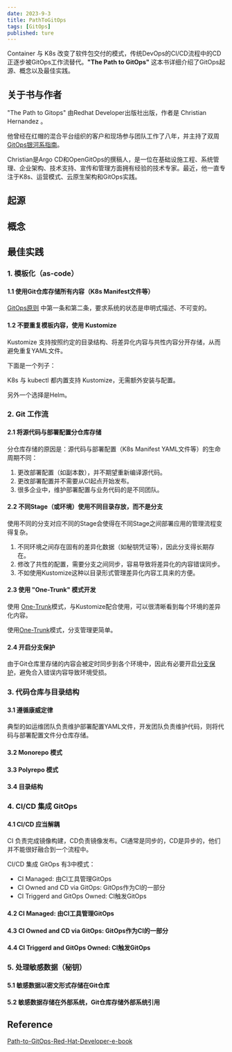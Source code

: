 ```yaml
---
date: 2023-9-3
title: PathToGitOps
tags: [GitOps]
published: ture
---
```


Container 与 K8s 改变了软件包交付的模式，传统DevOps的CI/CD流程中的CD正逐步被GitOps工作流替代。**"The Path to GitOps"** 这本书详细介绍了GitOps起源、概念以及最佳实践。

## 关于书与作者

"The Path to Gitops" 由Redhat Developer出版社出版，作者是 Christian Hernandez 。

他曾经在红帽的混合平台组织的客户和现场参与团队工作了八年，并主持了双周 [GitOps银河系指南](https://www.youtube.com/playlist?list=PLaR6Rq6Z4IqfGCkI28cUMbNhPhsnj4nq3)。

Christian是Argo CD和OpenGitOps的撰稿人，是一位在基础设施工程、系统管理、企业架构、技术支持、宣传和管理方面拥有经验的技术专家。最近，他一直专注于K8s、运营模式、云原生架构和GitOps实践。

## 起源

## 概念

## 最佳实践

### 1. 模板化（as-code）

#### 1.1 使用Git仓库存储所有内容（K8s Manifest文件等）

[GitOps原则](https://github.com/open-gitops/documents/blob/release-v1.0.0/PRINCIPLES.md) 中第一条和第二条，要求系统的状态是申明式描述、不可变的。

#### 1.2 不要重复模板内容，使用 Kustomize 

Kustomize 支持按照约定的目录结构、将差异化内容与共性内容分开存储，从而避免重复YAML文件。

下面是一个列子：

K8s 与 kubectl 都内置支持 Kustomize，无需额外安装与配置。

另外一个选择是Helm。


### 2. Git 工作流

#### 2.1 将源代码与部署配置分仓库存储

分仓库存储的原因是：源代码与部署配置（K8s Manifest YAML文件等）的生命周期不同：

1. 更改部署配置（如副本数），并不期望重新编译源代码。
2. 更改部署配置并不需要从CI起点开始发布。
3. 很多企业中，维护部署配置与业务代码的是不同团队。

#### 2.2 不同Stage（或环境）使用不同目录存放，而不是分支

使用不同的分支对应不同的Stage会使得在不同Stage之间部署应用的管理流程变得复杂。

1. 不同环境之间存在固有的差异化数据（如秘钥凭证等），因此分支得长期存在。
2. 修改了共性的配置，需要分支之间同步，容易导致将差异化的内容错误同步。
3. 不如使用Kustomize这种以目录形式管理差异化内容工具来的方便。

#### 2.3 使用 "One-Trunk" 模式开发

使用 [One-Trunk](https://trunkbaseddevelopment.com/)模式，与Kustomize配合使用，可以很清晰看到每个环境的差异化内容。

使用[One-Trunk](https://trunkbaseddevelopment.com/)模式，分支管理更简单。

#### 2.4 开启分支保护

由于Git仓库里存储的内容会被定时同步到各个环境中，因此有必要开启[分支保护](https://docs.github.com/en/repositories/configuring-branches-and-merges-in-your-repository/managing-protected-branches/about-protected-branches#about-branch-protection-rules)，避免合入错误内容导致环境受损。

### 3. 代码仓库与目录结构

#### 3.1 遵循康威定律

典型的如运维团队负责维护部署配置YAML文件，开发团队负责维护代码，则将代码与部署配置文件分仓库存储。

#### 3.2 Monorepo 模式

#### 3.3 Polyrepo 模式

#### 3.4 目录结构

### 4. CI/CD 集成 GitOps

#### 4.1 CI/CD 应当解耦

CI 负责完成镜像构建，CD负责镜像发布。CI通常是同步的，CD是异步的，他们并不能很好融合到一个流程中。

CI/CD 集成 GitOps 有3中模式：

- CI Managed: 由CI工具管理GitOps
- CI Owned and CD via GitOps: GitOps作为CI的一部分
- CI Triggerd and GitOps Owned: CI触发GitOps

#### 4.2 CI Managed: 由CI工具管理GitOps


#### 4.3 CI Owned and CD via GitOps: GitOps作为CI的一部分

#### 4.4 CI Triggerd and GitOps Owned: CI触发GitOps

### 5. 处理敏感数据（秘钥）

#### 5.1 敏感数据以密文形式存储在Git仓库

#### 5.2 敏感数据存储在外部系统，Git仓库存储外部系统引用

## Reference

[Path-to-GitOps-Red-Hat-Developer-e-book](/archives/gitops/Path-to-GitOps-Red-Hat-Developer-e-book.pdf)

